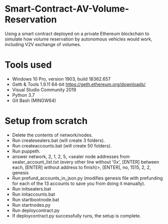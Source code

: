 # Smart-Contract-AV-Volume-Reservation
Using a smart contract deployed on a private Ethereum blockchain to simulate how volume reservation by autonomous vehicles would work, including V2V exchange of volumes.

# Tools used
* Windows 10 Pro, version 1903, build 18362.657
* Geth & Tools 1.9.11 64-bit https://geth.ethereum.org/downloads/
* Visual Studio Community 2019
* Python 3.7
* Git Bash (MINGW64)

# Setup from scratch
* Delete the contents of network/nodes.
* Run createsealers.bat (will create 3 folders).
* Run createaccounts.bat (will create 50 folders).
* Run puppeth.
* answer network, 2, 1, 2, 5, <sealer node addresses from sealer_account_list.txt (every other line without '0x', [ENTER] between each, [ENTER] without address to finish)>, [ENTER], no, 1515, 2, 2, genesis 
* Run prefund_accounts_in_json.py (modifies genesis file with prefunding for each of the 13 accounts to save you from doing it manually).
* Run initsealers.bat
* Run initaccounts.bat
* Run startbootnode.bat
* Run startnodes.py
* Run deploycontract.py
* If deploycontract.py successfully runs, the setup is complete.

